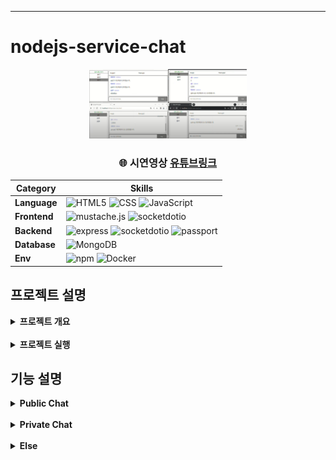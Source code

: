 - - -
# nodejs-service-chat

<div align="center">
    <img  style="width: 50%" src="../wiki-images/nodejs-service-chat/메인 이미지1.png">
      <h3>
      🌐 시연영상
        <a href="https://www.youtube.com/watch?v=LVwr8A8msis">유튜브링크</a>
      </h3>

| **Category** |**Skills**| 
|-------------|---------|
|**Language**| ![HTML5](https://img.shields.io/badge/html-E34F26?style=for-the-badge&logo=html5&logoColor=white) ![CSS](https://img.shields.io/badge/css-1572B6?style=for-the-badge&logo=css3&logoColor=white) ![JavaScript](https://img.shields.io/badge/javascript-F7DF1E?style=for-the-badge&logo=javascript&logoColor=white) |
|**Frontend**| ![mustache.js](https://img.shields.io/badge/mustache.js-3776AB?style=for-the-badge&logo=mustache.js&logoColor=white) ![socketdotio](https://img.shields.io/badge/socket.io-010101?style=for-the-badge&logo=socketdotio&logoColor=white) |
|**Backend**| ![express](https://img.shields.io/badge/express-000000?style=for-the-badge&logo=express&logoColor=white) ![socketdotio](https://img.shields.io/badge/socket.io-010101?style=for-the-badge&logo=socketdotio&logoColor=white) ![passport](https://img.shields.io/badge/passport-34E27A?style=for-the-badge&logo=passport&logoColor=white)|
| **Database**| ![MongoDB](https://img.shields.io/badge/mongodb-47A248?style=for-the-badge&logo=mongodb&logoColor=white)|
| **Env**|![npm](https://img.shields.io/badge/npm-D24939?style=for-the-badge&logo=npm&logoColor=white) ![Docker](https://img.shields.io/badge/docker-2496ED?style=for-the-badge&logo=docker&logoColor=white) 

</div>

## 프로젝트 설명
<details>
	<summary><b> 프로젝트 개요</b></summary>
    <ul>
        <li>Socket.io를 이용해 개인 채팅방과 공개 채팅(그룹)방을 구현한 채팅 앱 서비스 구축
        </li>
        <li>MongoDB를 이용해 채팅 메시지와 채팅방이름을 저장하고, 각 채팅방 복원 가능
        </li>
    </ul>
</details>

<br>

<details>
	<summary><b> 프로젝트 실행</b></summary>

```bash
# Prerequisites: npm, node, mongodb(docker)
# execution
docker-compose up -d
git clone https://github.com/mpqm/nodejs-service-chat.git
npm install
npm start
```

</details>

## 기능 설명
<details>
	<summary><b> Public Chat </b></summary>
    <ul>
        <li>공개채팅방을 생성한 사용자는 그 방의 관리자가 됨, 모두에게 채팅방이 공개되어 모두가 참여
        </li>
        <li>관리자가 아닌 사용자는 나갔다 들어오는 경우, 방의 메시지를 복원
        </li>
    </ul>
</details>
<br>
<details>
	<summary><b> Private Chat</b></summary>
    <ul>
        <li>현재 접속 중인 사용자들의 목록을 불러옴
        </li>
        <li>사용자를 클릭시 사용자와 대화하고자하는 대상과의 채팅방이 생성
        </li>
        <li>대상의 접속이 끊기고 나중에 들어와도 방의 메시지를 복원 
        </li>
    </ul>
</details>
<br>
<details>
	<summary><b> Else </b></summary>
    <ul>
        <li>Passport(local strategy), Cookie Session을 이용한 사용자인증, 로그인, 로그아웃, 회원가입
        </li>
        <li>비밀번호 DB 저장전 해시화 후 저장 및 해시 비교 함수 구현
        </li>
        <li>소켓 미들웨어를 설정해 사용자 이름과 ID를 핸드쉐이크 객체에서 가져오고, 소켓에 저장
        </li>
        <li>메시지를 전송 후에 벡업 과정을 비동기처리로 사용자간 채팅시 영향이 없게 설계
        </li>
        <li>유저 스키마에 SocketId 필드를 통해 사용자를 식별 수행
        </li>
    </ul>
</details>

